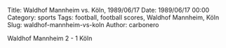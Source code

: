Title: Waldhof Mannheim vs. Köln, 1989/06/17
Date: 1989/06/17 00:00
Category: sports
Tags: football, football scores, Waldhof Mannheim, Köln
Slug: waldhof-mannheim-vs-koln
Author: carbonero


Waldhof Mannheim 2 - 1 Köln
